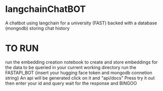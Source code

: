 # langchainChatBOT
A chatbot using langchain for a university (FAST) backed with a database (mongodb) storing chat history

# TO RUN
run the embedding creation notebook to create and store embeddings for the data to be queried in your current working directory
run the FASTAPI_BOT {insert your hugging face token and mongodb connetion string}
An api will be generated click on it and "api/docs"
Press try it out then enter your id and query 
wait for the response and BINGOO
